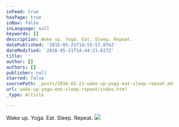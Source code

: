 ```yaml
---
inFeed: true
hasPage: true
inNav: false
inLanguage: null
keywords: []
description: Wake up. Yoga. Eat. Sleep. Repeat.
datePublished: '2016-05-21T14:55:57.076Z'
dateModified: '2016-05-21T14:44:21.627Z'
title: ''
author: []
authors: []
publisher: null
starred: false
sourcePath: _posts/2016-05-21-wake-up-yoga-eat-sleep-repeat.md
url: wake-up-yoga-eat-sleep-repeat/index.html
_type: Article

---
```

Wake up. Yoga. Eat. Sleep. Repeat.
![](https://the-grid-user-content.s3-us-west-2.amazonaws.com/e971539e-3634-4d9e-bb7d-72840e51911d.jpg)